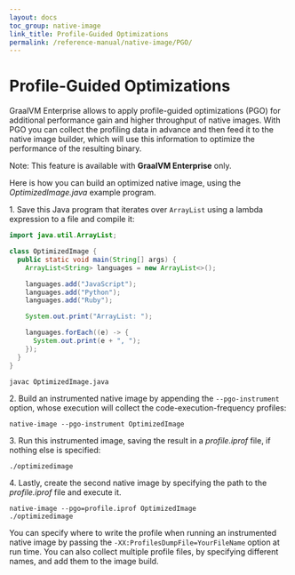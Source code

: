```yaml
---
layout: docs
toc_group: native-image
link_title: Profile-Guided Optimizations
permalink: /reference-manual/native-image/PGO/
---
```

# Profile-Guided Optimizations

GraalVM Enterprise allows to apply profile-guided optimizations (PGO) for additional performance gain and higher throughput of native images.
With PGO you can collect the profiling data in advance and then feed it to the native image builder, which will use this information to optimize the performance of the resulting binary.

Note: This feature is available with **GraalVM Enterprise** only.

Here is how you can build an optimized native image, using the _OptimizedImage.java_ example program.

1&#46; Save this Java program that iterates over `ArrayList` using a lambda expression to a file and compile it:
```java
import java.util.ArrayList;

class OptimizedImage {
  public static void main(String[] args) {
    ArrayList<String> languages = new ArrayList<>();

    languages.add("JavaScript");
    languages.add("Python");
    languages.add("Ruby");

    System.out.print("ArrayList: ");

    languages.forEach((e) -> {
      System.out.print(e + ", ");
    });
  }
}
```
```shell
javac OptimizedImage.java
```

2&#46; Build an instrumented native image by appending the `--pgo-instrument` option, whose execution will collect the code-execution-frequency profiles:
```shell
native-image --pgo-instrument OptimizedImage
```

3&#46; Run this instrumented image, saving the result in a _profile.iprof_ file, if nothing else is specified:
```shell
./optimizedimage
```

4&#46; Lastly, create the second native image by specifying the path to the _profile.iprof_ file and execute it.
```shell
native-image --pgo=profile.iprof OptimizedImage
./optimizedimage
```

You can specify where to write the profile when running an instrumented native image by passing the `-XX:ProfilesDumpFile=YourFileName` option at run time.
You can also collect multiple profile files, by specifying different names, and add them to the image build.
